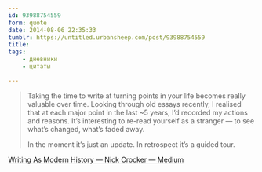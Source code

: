 ```yaml
---
id: 93988754559
form: quote
date: 2014-08-06 22:35:33
tumblr: https://untitled.urbansheep.com/post/93988754559
title: 
tags:
    - дневники
    - цитаты

---
```


<blockquote>
<p>Taking the time to write at turning points in your life becomes really valuable over time. Looking through old essays recently, I realised that at each major point in the last ~5 years, I’d recorded my actions and reasons. It’s interesting to re-read yourself as a stranger — to see what’s changed, what’s faded away.</p>

<p>In the moment it’s just an update. In retrospect it’s a guided tour.</p>
</blockquote>

<a href="https://medium.com/things-ive-written/writing-as-modern-history-ab191f383650">Writing As Modern History — Nick Crocker — Medium</a>
